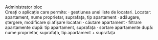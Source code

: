 Administrator bloc <br>
Creați o aplicație care permite:
· gestiunea unei liste de locatari. Locatar: apartament, nume proprietar, suprafața, tip 
apartament
· adăugare, ștergere, modificare și afișare locatari
· căutare apartament
· filtrare apartamente după: tip apartament, suprafața
· sortare apartamente după: nume proprietar, suprafața, tip apartament + suprafața

